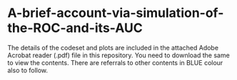 # A-brief-account-via-simulation-of-the-ROC-and-its-AUC

The details of the codeset and plots are included in the attached Adobe Acrobat reader (.pdf) file in this repository. 
You need to download the same to view the contents. There are referrals to other contents in BLUE colour also to follow.
